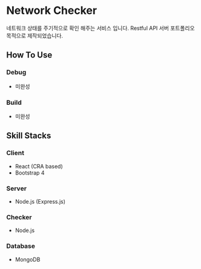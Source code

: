 # Network Checker

네트워크 상태를 주기적으로 확인 해주는 서비스 입니다. Restful API 서버 포트폴리오 목적으로 제작되었습니다.

## How To Use

### Debug

- 미완성

### Build

- 미완성

## Skill Stacks

### Client

- React (CRA based)
- Bootstrap 4

### Server

- Node.js (Express.js)

### Checker

- Node.js

### Database

- MongoDB